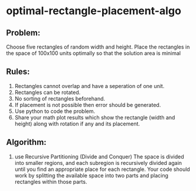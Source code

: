 # optimal-rectangle-placement-algo

## Problem: 
Choose five rectangles of random width and height. Place the rectangles in the space of 100x100 units optimally so that the solution area is minimal 

## Rules: 
1. Rectangles cannot overlap and have a seperation of one unit.
2. Rectangles can be rotated.
3. No sorting of rectangles beforehand.
4. If placement is not possible then error should be generated.
5. Use python to code the problem.
6. Share your math plot results which show the rectangle (width and height) along with rotation if any and its placement.

## Algorithm: 
1. use Recursive Partitioning (Divide and Conquer) The space is divided into smaller regions, and each subregion is recursively divided again until you find an appropriate place for each rectangle. Your code should work by splitting the available space into two parts and placing rectangles within those parts.
